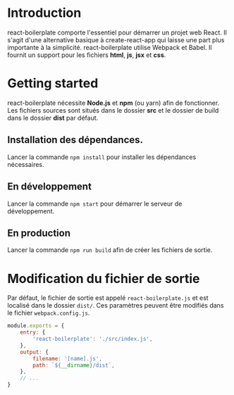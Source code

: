 # Introduction

react-boilerplate comporte l'essentiel pour démarrer un projet web React. Il s'agit d'une alternative basique à create-react-app qui laisse une part plus importante à la simplicité.
react-boilerplate utilise Webpack et Babel. Il fournit un support pour les fichiers **html**, **js**, **jsx** et **css**.

# Getting started

react-boilerplate nécessite **Node.js** et **npm** (ou yarn) afin de fonctionner. Les fichiers sources sont situés dans le dossier **src** et le dossier de build dans le dossier **dist** par défaut.

## Installation des dépendances.

Lancer la commande `npm install` pour installer les dépendances nécessaires.

## En développement

Lancer la commande `npm start` pour démarrer le serveur de développement.

## En production

Lancer la commande `npm run build` afin de créer les fichiers de sortie.

# Modification du fichier de sortie

Par défaut, le fichier de sortie est appelé `react-boilerplate.js` et est localisé dans le dossier `dist/`. Ces paramètres peuvent être modifiés dans le fichier `webpack.config.js`.

```javascript
module.exports = {
    entry: {
        'react-boilerplate': './src/index.js',
    },
    output: {
        filename: '[name].js',
        path: `${__dirname}/dist`,
    },
    // ...
}
```
